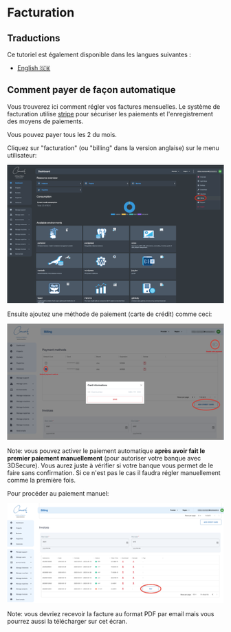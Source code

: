 # Facturation

## Traductions

Ce tutoriel est également disponible dans les langues suivantes :
* [English 🇬🇧](../../../../console/public/billing.md)

## Comment payer de façon automatique

Vous trouverez ici comment régler vos factures mensuelles. Le système de facturation utilise [stripe](https://www.stripe.com) pour sécuriser les paiements et l'enregistrement des moyens de paiements.

Vous pouvez payer tous les 2 du mois.

Cliquez sur "facturation" (ou "billing" dans la version anglaise) sur le menu utilisateur:

![billing_1](../../../../../img/billing_1.png)

Ensuite ajoutez une méthode de paiement (carte de crédit) comme ceci:

![billing_2](../../../../../img/billing_2.png)

Note: vous pouvez activer le paiement automatique **après avoir fait le premier paiement manuellement** (pour autoriser votre banque avec 3DSecure). Vous aurez juste à vérifier si votre banque vous permet de le faire sans confirmation. Si ce n'est pas le cas il faudra régler manuellement comme la première fois.

Pour procéder au paiement manuel:

![billing_3](../../../../../img/billing_3.png)

Note: vous devriez recevoir la facture au format PDF par email mais vous pourrez aussi la télécharger sur cet écran.
